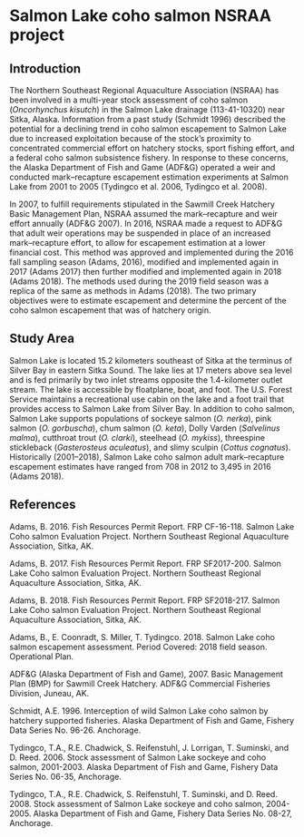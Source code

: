 # Salmon Lake coho salmon NSRAA project
## Introduction

The Northern Southeast Regional Aquaculture Association (NSRAA) has been involved in a multi-year stock assessment of coho salmon (*Oncorhynchus kisutch*) in the Salmon Lake drainage (113-41-10320) near Sitka, Alaska. Information from a past study (Schmidt 1996) described the potential for a declining trend in coho salmon escapement to Salmon Lake due to increased exploitation because of the stock’s proximity to concentrated commercial effort on hatchery stocks, sport fishing effort, and a federal coho salmon subsistence fishery. In response to these concerns, the Alaska Department of Fish and Game (ADF&G) operated a weir and conducted mark–recapture escapement estimation experiments at Salmon Lake from 2001 to 2005 (Tydingco et al. 2006, Tydingco et al. 2008). 

In 2007, to fulfill requirements stipulated in the Sawmill Creek Hatchery Basic Management Plan, NSRAA assumed the mark–recapture and weir effort annually (ADF&G 2007). In 2016, NSRAA made a request to ADF&G that adult weir operations may be suspended in place of an increased mark–recapture effort, to allow for escapement estimation at a lower financial cost. This method was approved and implemented during the 2016 fall sampling season (Adams, 2016), modified and implemented again in 2017 (Adams 2017) then further modified and implemented again in 2018 (Adams 2018). The methods used during the 2019 field season was a replica of the same as methods in Adams (2018). The two primary objectives were to estimate escapement and determine the percent of the coho salmon escapement that was of hatchery origin.


## Study Area
Salmon Lake is located 15.2 kilometers southeast of Sitka at the terminus of Silver Bay in eastern Sitka Sound. The lake lies at 17 meters above sea level and is fed primarily by two inlet streams opposite the 1.4-kilometer outlet stream.  The lake is accessible by floatplane, boat, and foot. The U.S. Forest Service maintains a recreational use cabin on the lake and a foot trail that provides access to Salmon Lake from Silver Bay. In addition to coho salmon, Salmon Lake supports populations of sockeye salmon (*O. nerka*), pink salmon (*O. gorbuscha*), chum salmon (*O. keta*), Dolly Varden (*Salvelinus malma*), cutthroat trout (*O. clarki*), steelhead (*O. mykiss*), threespine stickleback (*Gasterosteus aculeatus*), and slimy sculpin (*Cottus cognatus*). Historically (2001–2018), Salmon Lake coho salmon adult mark–recapture escapement estimates have ranged from 708 in 2012 to 3,495 in 2016 (Adams 2018).

## References
Adams, B. 2016. Fish Resources Permit Report. FRP CF-16-118. Salmon Lake Coho salmon Evaluation Project. Northern Southeast Regional Aquaculture Association, Sitka, AK.

Adams, B. 2017. Fish Resources Permit Report. FRP SF2017-200. Salmon Lake Coho salmon Evaluation Project. Northern Southeast Regional Aquaculture Association, Sitka, AK.

Adams, B. 2018. Fish Resources Permit Report. FRP SF2018-217. Salmon Lake Coho salmon Evaluation Project. Northern Southeast Regional Aquaculture Association, Sitka, AK.

Adams, B., E. Coonradt, S. Miller, T. Tydingco. 2018. Salmon Lake coho salmon escapement assessment. Period Covered: 2018 field season. Operational Plan. 

ADF&G (Alaska Department of Fish and Game), 2007. Basic Management Plan (BMP) for Sawmill Creek Hatchery.  ADF&G Commercial Fisheries Division, Juneau, AK.

Schmidt, A.E.  1996.  Interception of wild Salmon Lake coho salmon by hatchery supported fisheries.  Alaska Department of Fish and Game, Fishery Data Series No. 96-26. Anchorage.

Tydingco, T.A., R.E. Chadwick, S. Reifenstuhl, J. Lorrigan, T. Suminski, and D. Reed.  2006.  Stock assessment of Salmon Lake sockeye and coho salmon, 2001-2003.  Alaska Department of Fish and Game, Fishery Data Series No. 06-35, Anchorage.

Tydingco, T.A., R.E. Chadwick, S. Reifenstuhl, T. Suminski, and D. Reed.  2008.  Stock assessment of Salmon Lake sockeye and coho salmon, 2004-2005.  Alaska Department of Fish and Game, Fishery Data Series No. 08-27, Anchorage.

